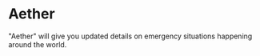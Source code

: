 # Aether
 "Aether" will give you updated details on emergency situations happening around the world.
